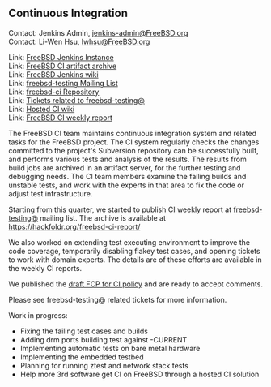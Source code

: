 ## Continuous Integration ##

Contact: Jenkins Admin, <jenkins-admin@FreeBSD.org>  
Contact: Li-Wen Hsu, <lwhsu@FreeBSD.org>  

Link: [FreeBSD Jenkins Instance](https://ci.FreeBSD.org)  
Link: [FreeBSD CI artifact archive](https://artifact.ci.FreeBSD.org/)  
Link: [FreeBSD Jenkins wiki](https://wiki.freebsd.org/Jenkins)  
Link: [freebsd-testing Mailing List](https://lists.FreeBSD.org/mailman/listinfo/freebsd-testing)  
Link: [freebsd-ci Repository](https://github.com/freebsd/freebsd-ci)  
Link: [Tickets related to freebsd-testing@](https://preview.tinyurl.com/y9maauwg)  
Link: [Hosted CI wiki](https://wiki.freebsd.org/HostedCI)  
Link: [FreeBSD CI weekly report](https://hackfoldr.org/freebsd-ci-report/)  

The FreeBSD CI team maintains continuous integration system and
related tasks for the FreeBSD project.  The CI system regularly
checks the changes committed to the project's Subversion repository
can be successfully built, and performs various tests and analysis
of the results.  The results from build jobs are archived in an
artifact server, for the further testing and debugging needs.  The
CI team members examine the failing builds and unstable tests, and
work with the experts in that area to fix the code or adjust test
infrastructure.

Starting from this quarter, we started to publish CI weekly report at
[freebsd-testing@](https://lists.freebsd.org/mailman/listinfo/freebsd-testing)
mailing list.  The archive is available at
https://hackfoldr.org/freebsd-ci-report/

We also worked on extending test executing environment
to improve the code coverage, temporarily disabling flakey test cases,
and opening tickets to work with domain experts.  The details are
of these efforts are available in the weekly CI reports.

We published the
[draft FCP for CI policy](https://github.com/freebsd/fcp/blob/master/fcp-20190401-ci_policy.md)
and are ready to accept comments.

Please see freebsd-testing@ related tickets for more information.

Work in progress:
  * Fixing the failing test cases and builds
  * Adding drm ports building test against -CURRENT
  * Implementing automatic tests on bare metal hardware
  * Implementing the embedded testbed
  * Planning for running ztest and network stack tests
  * Help more 3rd software get CI on FreeBSD through a hosted CI solution
